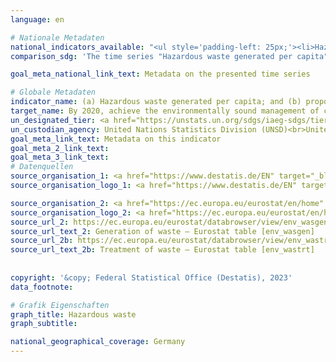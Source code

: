 ```yaml
---
language: en    

# Nationale Metadaten    
national_indicators_available: "<ul style='padding-left: 25px;'><li>Hazardous waste generated per capita</li> <li> Hazardous waste treated</li></ul>"    
comparison_sdg: 'The time series "Hazardous waste generated per capita" is compliant with the global metadata. The time series "Hazardous waste treated" provides additional information.'    

goal_meta_national_link_text: Metadata on the presented time series    

# Globale Metadaten    
indicator_name: (a) Hazardous waste generated per capita; and (b) proportion of hazardous waste treated, by type of treatment    
target_name: By 2020, achieve the environmentally sound management of chemicals and all wastes throughout their life cycle, in accordance with agreed international frameworks, and significantly reduce their release to air, water and soil in order to minimize their adverse impacts on human health and the environment    
un_designated_tier: <a href="https://unstats.un.org/sdgs/iaeg-sdgs/tier-classification/" title="Click here for more information on the UN tier classification."  target="_blank" onclick="return confirm_alert(this);">Tier II</a>    
un_custodian_agency: United Nations Statistics Division (UNSD)<br>United Nations Environment Programme (UNEP)    
goal_meta_link_text: Metadata on this indicator    
goal_meta_2_link_text:     
goal_meta_3_link_text:         
# Datenquellen
source_organisation_1: <a href="https://www.destatis.de/EN" target="_blank" onclick="return confirm_alert(this);"> Federal Statistical Office (Destatis) </a>
source_organisation_logo_1: <a href="https://www.destatis.de/EN" target="_blank" onclick="return confirm_alert(this);"><img src="https://g205sdgs.github.io/sdg-indicators/public/OrgImgEn/destatis.png" alt="Logo destatis" style="height:60px; width:148px"/></a>

source_organisation_2: <a href="https://ec.europa.eu/eurostat/en/home" target="_blank" onclick="return confirm_alert(this);"> Statistical office of the European Union (Eurostat) </a>
source_organisation_logo_2: <a href="https://ec.europa.eu/eurostat/en/home" target="_blank" onclick="return confirm_alert(this);"><img src="https://g205sdgs.github.io/sdg-indicators/public/OrgImgEn/eurostat.png" alt="Logo eurostat" style="height:60px; width:148px"/></a>
source_url_2: https://ec.europa.eu/eurostat/databrowser/view/env_wasgen/default/table?lang=en
source_url_text_2: Generation of waste – Eurostat table [env_wasgen]
source_url_2b: https://ec.europa.eu/eurostat/databrowser/view/env_wastrt/default/table?lang=en
source_url_text_2b: Treatment of waste – Eurostat table [env_wastrt]
    
    
copyright: '&copy; Federal Statistical Office (Destatis), 2023'    
data_footnote:     

# Grafik Eigenschaften    
graph_title: Hazardous waste
graph_subtitle:     

national_geographical_coverage: Germany    
---
```


<span></span>